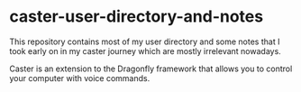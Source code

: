# caster-user-directory-and-notes

This repository contains most of my user directory and some notes that I took early on in my caster journey which are mostly irrelevant nowadays.

Caster is an extension to the Dragonfly framework that allows you to control your computer with voice commands.